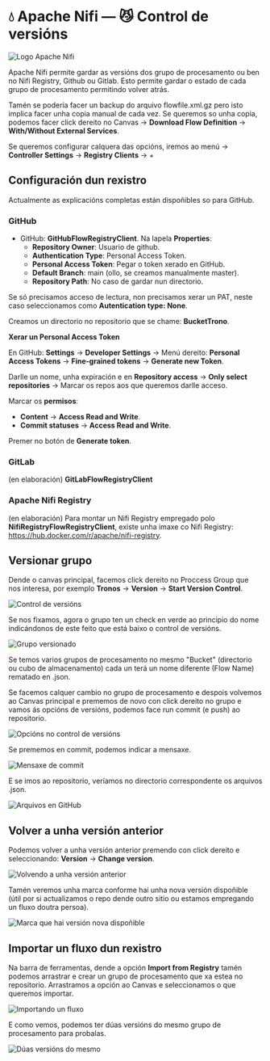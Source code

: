 # 💧 Apache Nifi &mdash; 😼 Control de versións

![Logo Apache Nifi](images/nifi/Apache-nifi-logo.svg#derecha "Logo Apache Nifi")

Apache Nifi permite gardar as versións dos grupo de procesamento ou ben no Nifi Registry, Github ou Gitlab. Esto permite gardar o estado de cada grupo de procesamento permitindo volver atrás.

Tamén se podería facer un backup do arquivo flowfile.xml.gz pero isto implica facer unha copia manual de cada vez. Se queremos so unha copia, podemos facer click dereito no Canvas &rarr; **Download Flow Definition** &rarr; **With/Without External Services**.

Se queremos configurar calquera das opcións, iremos ao menú &rarr; **Controller Settings** &rarr; **Registry Clients** &rarr; +

## Configuración dun rexistro

Actualmente as explicacións completas están dispoñibles so para GitHub.

### GitHub

- GitHub: **GitHubFlowRegistryClient**. Na lapela **Properties**:
    - **Repository Owner**: Usuario de github.
    - **Authentication Type**: Personal Access Token.
    - **Personal Access Token**: Pegar o token xerado en GitHub.
    - **Default Branch**: main (ollo, se creamos manualmente master).
    - **Repository Path**: No caso de gardar nun directorio.

Se só precisamos acceso de lectura, non precisamos xerar un PAT, neste caso seleccionamos como **Autentication type: None**.

Creamos un directorio no repositorio que se chame: **BucketTrono**.

**Xerar un Personal Access Token**

En GitHub: **Settings** -> **Developer Settings** -> Menú dereito: **Personal Access Tokens** -> **Fine-grained tokens** -> **Generate new Token**.

Darlle un nome, unha expiración e en **Repository access** -> **Only select repositories** -> Marcar os repos aos que queremos darlle acceso.

Marcar os **permisos**:

- **Content** &rarr; **Access Read and Write**.
- **Commit statuses**  &rarr; **Access Read and Write**.

Premer no botón de **Generate token**.

### GitLab

(en elaboración) **GitLabFlowRegistryClient**

### Apache Nifi Registry

(en elaboración) Para montar un Nifi Registry empregado polo **NifiRegistryFlowRegistryClient**, existe unha imaxe co Nifi Registry: <https://hub.docker.com/r/apache/nifi-registry>.

## Versionar grupo

Dende o canvas principal, facemos click dereito no Proccess Group que nos interesa, por exemplo **Tronos** &rarr; **Version** &rarr; **Start Version Control**.

![Control de versións](images/nifi/start-flow-version-proccessor-group.png "Control de versións")

Se nos fixamos, agora o grupo ten un check en verde ao principio do nome indicándonos de este feito que está baixo o control de versións.

![Grupo versionado](images/nifi/processor-group-versioned.png "Grupo versionado")

Se temos varios grupos de procesamento no mesmo "Bucket" (directorio ou cubo de almacenamento) cada un terá un nome diferente (Flow Name) rematado en .json.

Se facemos calquer cambio no grupo de procesamento e despois volvemos ao Canvas principal e prememos de novo con click dereito no grupo e vamos ás opcións de versións, podemos face run commit (e push) ao repositorio.

![Opcións no control de versións](images/nifi/opcions-control-versions.png "Opcións no control de versións")

Se prememos en commit, podemos indicar a mensaxe.

![Mensaxe de commit](images/nifi/versions-commit.png "Mensaxe de commit")

E se imos ao repositorio, veríamos no directorio correspondente os arquivos .json.

![Arquivos en GitHub](images/nifi/repositorio-github.png "Arquivos en GitHub")

## Volver a unha versión anterior

Podemos volver a unha versión anterior premendo con click dereito e seleccionando: **Version** &rarr; **Change version**.

![Volvendo a unha versión anterior](images/nifi/repositorio-volver-version-anterior.png "Volvendo a unha versión anterior")

Tamén veremos unha marca conforme hai unha nova versión dispoñible (útil por si actualizamos o repo dende outro sitio ou estamos empregando un fluxo doutra persoa).

![Marca que hai versión nova dispoñible](images/nifi/repositorio-marca-version-anterior.png "Marca que hai versión nova dispoñible")

## Importar un fluxo dun rexistro

Na barra de ferramentas, dende a opción **Import from Registry** tamén podemos arrastrar e crear un grupo de procesamento que xa estea no repositorio. Arrastramos a opción ao Canvas e seleccionamos o que queremos importar.

![Importando un fluxo](images/nifi/repositorio-importar.png "Importando un fluxo")

E como vemos, podemos ter dúas versións do mesmo grupo de procesamento para probalas.

![Dúas versións do mesmo](images/nifi/repositorio-duas-versions.png "Dúas versións do mesmo")